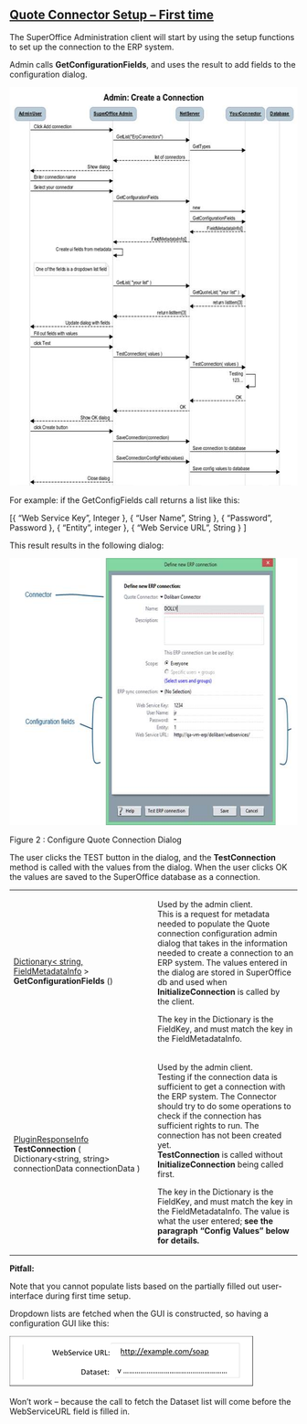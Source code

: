 <properties date="2016-05-10"
SortOrder="2"
/>

[Quote Connector Setup – First time]()
----------------------------------------------------------------

The SuperOffice Administration client will start by using the setup functions to set up the connection to the ERP system. 

Admin calls **GetConfigurationFields**, and uses the result to add fields to the configuration dialog.

  <img src="Quote%20Connector%20interface_files/image002.jpg" width="605" height="697" />

For example: if the GetConfigFields call returns a list like this:

\[{ “Web Service Key”, Integer },
  { “User Name”, String },
  { “Password”, Password },
  { “Entity”, integer },
  { “Web Service URL”, String } \]

 

This result results in the following dialog:

<img src="Quote%20Connector%20interface_files/image003.jpg" id="Picture 7186" width="605" height="467" />

Figure 2 : Configure Quote Connection Dialog

 The user clicks the TEST button in the dialog, and the **TestConnection** method is called with the values from the dialog. When the user clicks OK the values are saved to the SuperOffice database as a connection.

<table>
<colgroup>
<col width="50%" />
<col width="50%" />
</colgroup>
<tbody>
<tr class="odd">
<td><p><a href=""></a> <a href="" id="OLE_LINK54"></a> <a href="" id="OLE_LINK53"></a> <a href="" id="OLE_LINK8"></a> <a href="" id="OLE_LINK7">Dictionary&lt; string, FieldMetadataInfo</a> &gt; <strong>GetConfigurationFields</strong> ()</p></td>
<td><p>Used by the admin client.<br />
This is a request for metadata needed to populate the Quote connection configuration admin dialog that takes in the information needed to create a connection to an ERP system. The values entered in the dialog are stored in SuperOffice db and used when <strong>InitializeConnection</strong> is called by the client.</p>
<p>The key in the Dictionary is the FieldKey, and must match the key in the FieldMetadataInfo.</p></td>
</tr>
<tr class="even">
<td><p><a href=""></a> <a href="" id="OLE_LINK61"></a> <a href="" id="OLE_LINK60"></a> <a href="" id="OLE_LINK59">PluginResponseInfo</a> <a href="" id="OLE_LINK62"></a>  <strong>TestConnection</strong>  ( Dictionary&lt;string, string&gt; connectionData connectionData )</p></td>
<td><p>Used by the admin client.<br />
Testing if the connection data is sufficient to get a connection with the ERP system. The Connector should try to do some operations to check if the connection has sufficient rights to run. The connection has not been created yet.<br />
<strong>TestConnection</strong> is called without <strong>InitializeConnection</strong> being called first.</p>
<p>The key in the Dictionary is the FieldKey, and must match the key in the FieldMetadataInfo. The value is what the user entered; <strong>see the paragraph “Config Values” below for details.</strong></p></td>
</tr>
</tbody>
</table>

 

**Pitfall:**

Note that you cannot populate lists based on the partially filled out user-interface during first time setup.

Dropdown lists are fetched when the GUI is constructed, so having a configuration GUI like this:

<img src="Quote%20Connector%20interface_files/image004.png" width="427" height="89" />

Won’t work – because the call to fetch the Dataset list will come before the WebServiceURL field is filled in.
